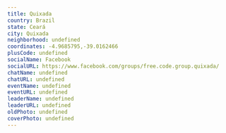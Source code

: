 ```yaml
---
title: Quixada
country: Brazil
state: Ceará
city: Quixada
neighborhood: undefined
coordinates: -4.9685795,-39.0162466
plusCode: undefined
socialName: Facebook
socialURL: https://www.facebook.com/groups/free.code.group.quixada/
chatName: undefined
chatURL: undefined
eventName: undefined
eventURL: undefined
leaderName: undefined
leaderURL: undefined
oldPhoto: undefined
coverPhoto: undefined
---
```

